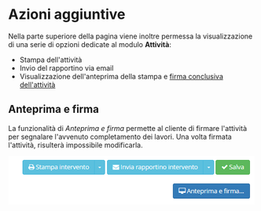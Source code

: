 # Azioni aggiuntive

Nella parte superiore della pagina viene inoltre permessa la visualizzazione di una serie di opzioni dedicate al modulo **Attività**:

* Stampa dell'attività
* Invio del rapportino via email
* Visualizzazione dell'anteprima della stampa e [firma conclusiva dell'attività](modifica.md#anteprima-e-firma)

## Anteprima e firma

La funzionalità di _Anteprima e firma_ permette al cliente di firmare l'attività per segnalare l'avvenuto completamento dei lavori. Una volta firmata l'attività, risulterà impossibile modificarla.

![Screenshot azioni aggiuntive attivit&#xE0;](../../.gitbook/assets/azioniaggiuntive.PNG)

